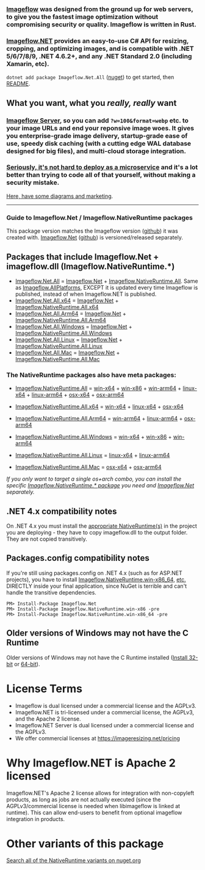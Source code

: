 ### [Imageflow](https://github.com/imazen/imageflow) was designed from the ground up for web servers, to give you the fastest image optimization without compromising security or quality. Imageflow is written in Rust.

### [Imageflow.NET](https://github.com/imazen/imageflow-dotnet) provides an easy-to-use C# API for resizing, cropping, and optimizing images, and is compatible with .NET 5/6/7/8/9, .NET 4.6.2+, and any .NET Standard 2.0 (including Xamarin, etc). 

`dotnet add package Imageflow.Net.All` ([nuget](https://www.nuget.org/packages/Imageflow.Net.All/)) to get started, then [README](https://github.com/imazen/imageflow-dotnet).

## What you want, what you *really, really* want

### [Imageflow Server](https://github.com/imazen/imageflow-server), so you can add `?w=100&format=webp` etc. to your image URLs and end your reponsive image woes. It gives you enterprise-grade image delivery, startup-grade ease of use, speedy disk caching (with a cutting edge WAL database designed for big files), and multi-cloud storage integration. 

### [Seriously, it's not hard to deploy as a microservice](https://github.com/imazen/imageflow-server) and it's a lot better than trying to code all of that yourself, without making a security mistake.

[Here, have some diagrams and marketing](https://imazen.io).

---

### Guide to Imageflow.Net / Imageflow.NativeRuntime packages

This package version matches the Imageflow version ([github](https://github.com/imazen/imageflow)) it was created with. [Imageflow.Net](https://www.nuget.org/packages/Imageflow.Net/) ([github](https://github.com/imazen/imageflow-dotnet)) is versioned/released separately.


## Packages that include Imageflow.Net + imageflow.dll (Imageflow.NativeRuntime.*)

* [Imageflow.Net.All](https://www.nuget.org/packages/Imageflow.Net.All/) = [Imageflow.Net](https://www.nuget.org/packages/Imageflow.Net/) + [Imageflow.NativeRuntime.All](https://www.nuget.org/packages/Imageflow.NativeRuntime.All/). Same as [Imageflow.AllPlatforms](https://www.nuget.org/packages/Imageflow.AllPlatforms/), EXCEPT it is updated every time Imageflow is published, instead of when Imageflow.NET is published.
* [Imageflow.Net.All.x64](https://www.nuget.org/packages/Imageflow.Net.All.x64/) = [Imageflow.Net](https://www.nuget.org/packages/Imageflow.Net/) + [Imageflow.NativeRuntime.All.x64](https://www.nuget.org/packages/Imageflow.NativeRuntime.All.x64/)
* [Imageflow.Net.All.Arm64](https://www.nuget.org/packages/Imageflow.Net.All.Arm64/) = [Imageflow.Net](https://www.nuget.org/packages/Imageflow.Net/) + [Imageflow.NativeRuntime.All.Arm64](https://www.nuget.org/packages/Imageflow.NativeRuntime.All.Arm64/)
* [Imageflow.Net.All.Windows](https://www.nuget.org/packages/Imageflow.Net.All.Windows/) = [Imageflow.Net](https://www.nuget.org/packages/Imageflow.Net/) + [Imageflow.NativeRuntime.All.Windows](https://www.nuget.org/packages/Imageflow.NativeRuntime.All.Windows/)
* [Imageflow.Net.All.Linux](https://www.nuget.org/packages/Imageflow.Net.All.Linux/) = [Imageflow.Net](https://www.nuget.org/packages/Imageflow.Net/) + [Imageflow.NativeRuntime.All.Linux](https://www.nuget.org/packages/Imageflow.NativeRuntime.All.Linux/)
* [Imageflow.Net.All.Mac](https://www.nuget.org/packages/Imageflow.Net.All.Mac/) = [Imageflow.Net](https://www.nuget.org/packages/Imageflow.Net/) + [Imageflow.NativeRuntime.All.Mac](https://www.nuget.org/packages/Imageflow.NativeRuntime.All.Mac/)

### The NativeRuntime packages also have meta packages:
* [Imageflow.NativeRuntime.All](https://www.nuget.org/packages/Imageflow.NativeRuntime.All/) = [win-x64](https://www.nuget.org/packages/Imageflow.NativeRuntime.win-x64/) + [win-x86](https://www.nuget.org/packages/Imageflow.NativeRuntime.win-x86/) + [win-arm64](https://www.nuget.org/packages/Imageflow.NativeRuntime.win-arm64/) + [linux-x64](https://www.nuget.org/packages/Imageflow.NativeRuntime.linux-x64/) + [linux-arm64](https://www.nuget.org/packages/Imageflow.NativeRuntime.linux-arm64/) + [osx-x64](https://www.nuget.org/packages/Imageflow.NativeRuntime.osx-x64/) + [osx-arm64](https://www.nuget.org/packages/Imageflow.NativeRuntime.osx-arm64/)

* [Imageflow.NativeRuntime.All.x64](https://www.nuget.org/packages/Imageflow.NativeRuntime.All.x64/) = [win-x64](https://www.nuget.org/packages/Imageflow.NativeRuntime.win-x64/) + [linux-x64](https://www.nuget.org/packages/Imageflow.NativeRuntime.linux-x64/) + [osx-x64](https://www.nuget.org/packages/Imageflow.NativeRuntime.osx-x64/)
* [Imageflow.NativeRuntime.All.Arm64](https://www.nuget.org/packages/Imageflow.NativeRuntime.All.Arm64/) = [win-arm64](https://www.nuget.org/packages/Imageflow.NativeRuntime.win-arm64/) + [linux-arm64](https://www.nuget.org/packages/Imageflow.NativeRuntime.linux-arm64/) + [osx-arm64](https://www.nuget.org/packages/Imageflow.NativeRuntime.osx-arm64/)
* [Imageflow.NativeRuntime.All.Windows](https://www.nuget.org/packages/Imageflow.NativeRuntime.All.Windows/) = [win-x64](https://www.nuget.org/packages/Imageflow.NativeRuntime.win-x64/) + [win-x86](https://www.nuget.org/packages/Imageflow.NativeRuntime.win-x86/) + [win-arm64](https://www.nuget.org/packages/Imageflow.NativeRuntime.win-arm64/)
* [Imageflow.NativeRuntime.All.Linux](https://www.nuget.org/packages/Imageflow.NativeRuntime.All.Linux/) = [linux-x64](https://www.nuget.org/packages/Imageflow.NativeRuntime.linux-x64/) + [linux-arm64](https://www.nuget.org/packages/Imageflow.NativeRuntime.linux-arm64/)
* [Imageflow.NativeRuntime.All.Mac](https://www.nuget.org/packages/Imageflow.NativeRuntime.All.Mac/) = [osx-x64](https://www.nuget.org/packages/Imageflow.NativeRuntime.osx-x64/) + [osx-arm64](https://www.nuget.org/packages/Imageflow.NativeRuntime.osx-arm64/)

*If you only want to target a single os+arch combo, you can install the specific [Imageflow.NativeRuntime.* package](https://www.nuget.org/packages?q=Imageflow.NativeRuntime) you need and [Imageflow.Net](https://www.nuget.org/packages/Imageflow.Net/) separately.*

## .NET 4.x compatibility notes 

On .NET 4.x you must install the [appropriate NativeRuntime(s)](https://www.nuget.org/packages?q=Imageflow+AND+NativeRuntime) in the project you are deploying - they have to copy imageflow.dll to the output folder. They are not copied transitively. 

## Packages.config compatibility notes 

If you're still using packages.config on .NET 4.x (such as for ASP.NET projects), you have to install [Imageflow.NativeRuntime.win-x86_64](https://www.nuget.org/packages/Imageflow.NativeRuntime.win-x86_64/), [etc.](https://www.nuget.org/packages?q=Imageflow.NativeRuntime) DIRECTLY inside your final application, since NuGet is terrible and can't handle the transitive dependencies.

```
PM> Install-Package Imageflow.Net
PM> Install-Package Imageflow.NativeRuntime.win-x86 -pre
PM> Install-Package Imageflow.NativeRuntime.win-x86_64 -pre
```

## Older versions of Windows may not have the C Runtime 

Older versions of Windows may not have the C Runtime 
installed ([Install 32-bit](https://aka.ms/vs/16/release/vc_redist.x86.exe) or [64-bit](https://aka.ms/vs/16/release/vc_redist.x64.exe)). 

# License Terms

* Imageflow is dual licensed under a commercial license and the AGPLv3.
* Imageflow.NET is tri-licensed under a commercial license, the AGPLv3, and the Apache 2 license.
* Imageflow.NET Server is dual licensed under a commercial license and the AGPLv3.
* We offer commercial licenses at https://imageresizing.net/pricing


# Why Imageflow.NET is Apache 2 licensed

Imageflow.NET's Apache 2 license allows for integration with non-copyleft products, as long as jobs are not actually executed (since the AGPLv3/commercial license is needed when libimageflow is linked at runtime). This can allow end-users to benefit from optional imageflow integration in products. 

# Other variants of this package
[Search all of the NativeRuntime variants on nuget.org](https://www.nuget.org/packages?q=Imageflow.NativeRuntime)

